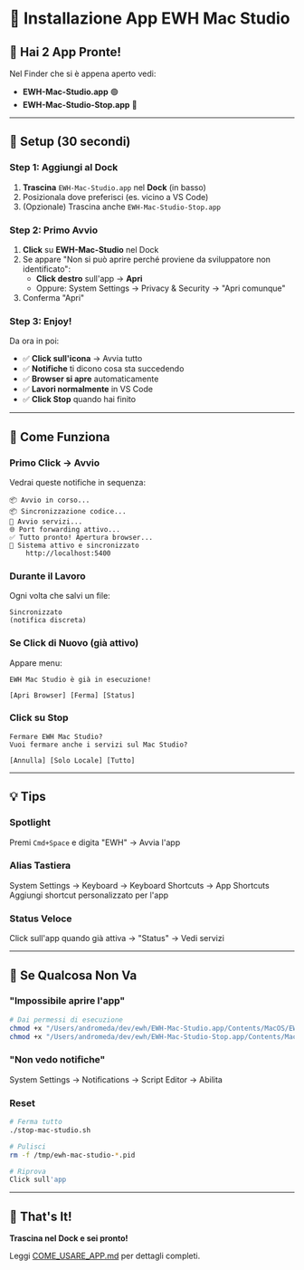 # 📱 Installazione App EWH Mac Studio

## 🎯 Hai 2 App Pronte!

Nel Finder che si è appena aperto vedi:
- **EWH-Mac-Studio.app** 🟢 
- **EWH-Mac-Studio-Stop.app** 🔴

---

## 🚀 Setup (30 secondi)

### Step 1: Aggiungi al Dock

1. **Trascina** `EWH-Mac-Studio.app` nel **Dock** (in basso)
2. Posizionala dove preferisci (es. vicino a VS Code)
3. (Opzionale) Trascina anche `EWH-Mac-Studio-Stop.app`

### Step 2: Primo Avvio

1. **Click** su **EWH-Mac-Studio** nel Dock
2. Se appare "Non si può aprire perché proviene da sviluppatore non identificato":
   - **Click destro** sull'app → **Apri**
   - Oppure: System Settings → Privacy & Security → "Apri comunque"
3. Conferma "Apri"

### Step 3: Enjoy!

Da ora in poi:
- ✅ **Click sull'icona** → Avvia tutto
- ✅ **Notifiche** ti dicono cosa sta succedendo
- ✅ **Browser si apre** automaticamente
- ✅ **Lavori normalmente** in VS Code
- ✅ **Click Stop** quando hai finito

---

## 🎨 Come Funziona

### Primo Click → Avvio

Vedrai queste notifiche in sequenza:
```
📦 Avvio in corso...
📦 Sincronizzazione codice...
🚀 Avvio servizi...
🌐 Port forwarding attivo...
✅ Tutto pronto! Apertura browser...
🎉 Sistema attivo e sincronizzato
    http://localhost:5400
```

### Durante il Lavoro

Ogni volta che salvi un file:
```
Sincronizzato
(notifica discreta)
```

### Se Click di Nuovo (già attivo)

Appare menu:
```
EWH Mac Studio è già in esecuzione!

[Apri Browser] [Ferma] [Status]
```

### Click su Stop

```
Fermare EWH Mac Studio?
Vuoi fermare anche i servizi sul Mac Studio?

[Annulla] [Solo Locale] [Tutto]
```

---

## 💡 Tips

### Spotlight
Premi `Cmd+Space` e digita "EWH" → Avvia l'app

### Alias Tastiera
System Settings → Keyboard → Keyboard Shortcuts → App Shortcuts
Aggiungi shortcut personalizzato per l'app

### Status Veloce
Click sull'app quando già attiva → "Status" → Vedi servizi

---

## 🐛 Se Qualcosa Non Va

### "Impossibile aprire l'app"

```bash
# Dai permessi di esecuzione
chmod +x "/Users/andromeda/dev/ewh/EWH-Mac-Studio.app/Contents/MacOS/EWH-Mac-Studio"
chmod +x "/Users/andromeda/dev/ewh/EWH-Mac-Studio-Stop.app/Contents/MacOS/EWH-Mac-Studio-Stop"
```

### "Non vedo notifiche"

System Settings → Notifications → Script Editor → Abilita

### Reset

```bash
# Ferma tutto
./stop-mac-studio.sh

# Pulisci
rm -f /tmp/ewh-mac-studio-*.pid

# Riprova
Click sull'app
```

---

## 🎉 That's It!

**Trascina nel Dock e sei pronto!**

Leggi [COME_USARE_APP.md](COME_USARE_APP.md) per dettagli completi.
